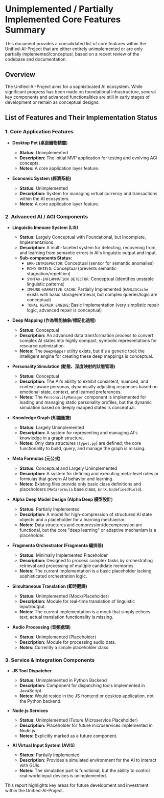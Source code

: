 # Unimplemented / Partially Implemented Core Features Summary

This document provides a consolidated list of core features within the Unified-AI-Project that are either entirely unimplemented or are only partially implemented/conceptual, based on a recent review of the codebase and documentation.

## Overview

The Unified-AI-Project aims for a sophisticated AI ecosystem. While significant progress has been made on foundational infrastructure, several key components and advanced functionalities are still in early stages of development or remain as conceptual designs.

## List of Features and Their Implementation Status

### 1. Core Application Features

*   **Desktop Pet (桌面寵物精靈)**
    *   **Status:** Unimplemented
    *   **Description:** The initial MVP application for testing and evolving AGI concepts.
    *   **Notes:** A core application layer feature.

*   **Economic System (經濟系統)**
    *   **Status:** Unimplemented
    *   **Description:** System for managing virtual currency and transactions within the AI ecosystem.
    *   **Notes:** A core application layer feature.

### 2. Advanced AI / AGI Components

*   **Linguistic Immune System (LIS)**
    *   **Status:** Largely Conceptual with Foundational, but Incomplete, Implementations
    *   **Description:** A multi-faceted system for detecting, recovering from, and learning from semantic errors in AI's linguistic output and input.
    *   **Sub-components Status:**
        *   `ERR-INTROSPECTOR`: Conceptual (sensor for semantic anomalies)
        *   `ECHO-SHIELD`: Conceptual (prevents semantic stagnation/repetition)
        *   `SYNTAX-INFLAMMATION DETECTOR`: Conceptual (identifies unstable linguistic patterns)
        *   `IMMUNO-NARRATIVE CACHE`: Partially Implemented (`HAMLISCache` exists with basic storage/retrieval, but complex queries/logic are conceptual)
        *   `TONAL REPAIR ENGINE`: Basic Implementation (very simplistic repair logic, advanced repair is conceptual)

*   **Deep Mapping (作為智能抽象/標記化過程)**
    *   **Status:** Conceptual
    *   **Description:** An advanced data transformation process to convert complex AI states into highly compact, symbolic representations for resource optimization.
    *   **Notes:** The `DeepMapper` utility exists, but it's a generic tool; the intelligent engine for creating these deep mappings is conceptual.

*   **Personality Simulation (動態、深度映射的狀態管理)**
    *   **Status:** Conceptual
    *   **Description:** The AI's ability to exhibit consistent, nuanced, and context-aware personas, dynamically adjusting responses based on emotional state, context, and learned preferences.
    *   **Notes:** The `PersonalityManager` component is implemented for loading and managing static personality profiles, but the dynamic simulation based on deeply mapped states is conceptual.

*   **Knowledge Graph (知識圖譜)**
    *   **Status:** Largely Unimplemented
    *   **Description:** A system for representing and managing AI's knowledge in a graph structure.
    *   **Notes:** Only data structures (`types.py`) are defined; the core functionality to build, query, and manage the graph is missing.

*   **Meta Formulas (元公式)**
    *   **Status:** Conceptual and Largely Unimplemented
    *   **Description:** A system for defining and executing meta-level rules or formulas that govern AI behavior and learning.
    *   **Notes:** Existing files provide only basic class definitions and placeholders (`MetaFormula` base class, `ErrX`, `UndefinedField`).

*   **Alpha Deep Model Design (Alpha Deep 模型設計)**
    *   **Status:** Partially Implemented
    *   **Description:** A model for high-compression of structured AI state objects and a placeholder for a learning mechanism.
    *   **Notes:** Data structures and compression/decompression are functional, but the core "deep learning" or adaptive mechanism is a placeholder.

*   **Fragmenta Orchestrator (Fragmenta 編排器)**
    *   **Status:** Minimally Implemented Placeholder
    *   **Description:** Designed to process complex tasks by orchestrating retrieval and processing of multiple candidate memories.
    *   **Notes:** The current implementation is a basic placeholder lacking sophisticated orchestration logic.

*   **Simultaneous Translation (即時翻譯)**
    *   **Status:** Unimplemented (Mock/Placeholder)
    *   **Description:** Module for real-time translation of linguistic input/output.
    *   **Notes:** The current implementation is a mock that simply echoes text; actual translation functionality is missing.

*   **Audio Processing (音頻處理)**
    *   **Status:** Unimplemented (Placeholder)
    *   **Description:** Module for processing audio data.
    *   **Notes:** Currently a simple placeholder class.

### 3. Service & Integration Components

*   **JS Tool Dispatcher**
    *   **Status:** Unimplemented in Python Backend
    *   **Description:** Component for dispatching tools implemented in JavaScript.
    *   **Notes:** Would reside in the JS frontend or desktop application, not the Python backend.

*   **Node.js Services**
    *   **Status:** Unimplemented (Future Microservice Placeholder)
    *   **Description:** Placeholder for future microservices implemented in Node.js.
    *   **Notes:** Explicitly marked as a future component.

*   **AI Virtual Input System (AVIS)**
    *   **Status:** Partially Implemented
    *   **Description:** Provides a simulated environment for the AI to interact with GUIs.
    *   **Notes:** The simulation part is functional, but the ability to control real-world input devices is unimplemented.

This report highlights key areas for future development and investment within the Unified-AI-Project.

